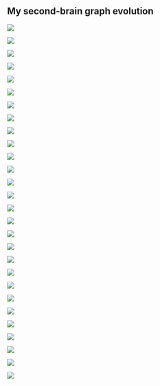 ## My second-brain graph evolution

![](Screenshot%202021-01-08%20at%2000.18.37%201.png)

![](Screenshot%202021-01-16%20at%2000.28.51%201.png)

![](Screenshot%202021-01-24%20at%2000.07.36%201.png)

![](Screenshot%202021-01-24%20at%2023.34.35.png)

![](Pasted%20image%2020210131164128.png)

![](Pasted%20image%2020210131200843.png)

![](Pasted%20image%2020210201223712.png)

![](Pasted%20image%2020210203235412.png)

![](Pasted%20image%2020210206011253.png)

![](Pasted%20image%2020210208235056.png)

![](Pasted%20image%2020210211000509.png)

![](Pasted%20image%2020210211002904.png)

![](Pasted%20image%2020210212012017.png)

![](Pasted%20image%2020210219000849.png)

![](Pasted%20image%2020210221005741.png)

![](Pasted%20image%2020210228004100.png)

![](Pasted%20image%2020210320233101.png)

![](Pasted%20image%2020210524230717.png)

![](Pasted%20image%2020210612235248.png)

![](Pasted%20image%2020210617231911.png)

![](Pasted%20image%2020210804233052.png)

![](Pasted%20image%2020220220232444.png)

![](Pasted%20image%2020221009135938.png)

![](Pasted%20image%2020221213234354.png)

![](Pasted%20image%2020221218235623.png)

![](Pasted%20image%2020230718230959.png)

![](Pasted%20image%2020231025002730.png)

![](Pasted%20image%2020231031002924.png)